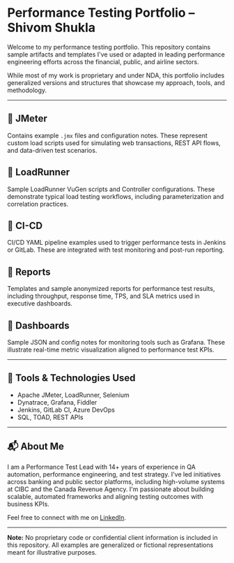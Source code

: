 # Performance Testing Portfolio – Shivom Shukla

Welcome to my performance testing portfolio. This repository contains sample artifacts and templates I've used or adapted in leading performance engineering efforts across the financial, public, and airline sectors.

While most of my work is proprietary and under NDA, this portfolio includes generalized versions and structures that showcase my approach, tools, and methodology.

---

## 📂 JMeter
Contains example `.jmx` files and configuration notes. These represent custom load scripts used for simulating web transactions, REST API flows, and data-driven test scenarios.

## 📂 LoadRunner
Sample LoadRunner VuGen scripts and Controller configurations. These demonstrate typical load testing workflows, including parameterization and correlation practices.

## 📂 CI-CD
CI/CD YAML pipeline examples used to trigger performance tests in Jenkins or GitLab. These are integrated with test monitoring and post-run reporting.

## 📂 Reports
Templates and sample anonymized reports for performance test results, including throughput, response time, TPS, and SLA metrics used in executive dashboards.

## 📂 Dashboards
Sample JSON and config notes for monitoring tools such as Grafana. These illustrate real-time metric visualization aligned to performance test KPIs.

---

## 🔧 Tools & Technologies Used
- Apache JMeter, LoadRunner, Selenium
- Dynatrace, Grafana, Fiddler
- Jenkins, GitLab CI, Azure DevOps
- SQL, TOAD, REST APIs

---

## 📬 About Me
I am a Performance Test Lead with 14+ years of experience in QA automation, performance engineering, and test strategy. I've led initiatives across banking and public sector platforms, including high-volume systems at CIBC and the Canada Revenue Agency. I'm passionate about building scalable, automated frameworks and aligning testing outcomes with business KPIs.

Feel free to connect with me on [LinkedIn](https://www.linkedin.com/in/shivom-shukla).

---

**Note:** No proprietary code or confidential client information is included in this repository. All examples are generalized or fictional representations meant for illustrative purposes.
